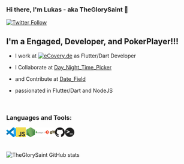 ### Hi there, I'm Lukas - aka TheGlorySaint 👋 

[![Twitter Follow](https://img.shields.io/twitter/url?label=Twitter&style=social&url=https%3A%2F%2Ftwitter.com%2FTempel_Ritter)](https://twitter.com/Tempel_Ritter)

## I'm a Engaged, Developer, and PokerPlayer!!!

- I work at [<img alt="eCovery.de" width="120px" src="https://ecovery.de/wp-content/uploads/2021/02/cropped-936_AGR_Marke_ecovery.png"/>][ecovery] as Flutter/Dart Developer

- I Collaborate at [Day_Night_Time_Picker](https://github.com/subhamayd2/day_night_time_picker)
- and Contribute at [Date_Field](https://github.com/GaspardMerten/date_field)
- passionated in Flutter/Dart and NodeJS

<br />

### Languages and Tools:

<img align="left" alt="Visual Studio Code" width="26px" src="https://raw.githubusercontent.com/github/explore/80688e429a7d4ef2fca1e82350fe8e3517d3494d/topics/visual-studio-code/visual-studio-code.png" />
<img align="left" alt="JavaScript" width="26px" src="https://raw.githubusercontent.com/github/explore/80688e429a7d4ef2fca1e82350fe8e3517d3494d/topics/javascript/javascript.png" />
<img align="left" alt="Node.js" width="26px" src="https://raw.githubusercontent.com/github/explore/80688e429a7d4ef2fca1e82350fe8e3517d3494d/topics/nodejs/nodejs.png" />
<img align="left" alt="MongoDB" width="26px" src="https://raw.githubusercontent.com/github/explore/80688e429a7d4ef2fca1e82350fe8e3517d3494d/topics/mongodb/mongodb.png" />
<img align="left" alt="Git" width="26px" src="https://raw.githubusercontent.com/github/explore/80688e429a7d4ef2fca1e82350fe8e3517d3494d/topics/git/git.png" />
<img align="left" alt="GitHub" width="26px" src="https://raw.githubusercontent.com/github/explore/78df643247d429f6cc873026c0622819ad797942/topics/github/github.png" />
<img align="left" alt="Terminal" width="26px" src="https://raw.githubusercontent.com/github/explore/80688e429a7d4ef2fca1e82350fe8e3517d3494d/topics/terminal/terminal.png" />

<br />
<br />
<br />

![TheGlorySaint GitHub stats](https://github-readme-stats.vercel.app/api?username=TheGlorySaint&count_private=true&show_icons=true)

[ecovery]: https://ecovery.de